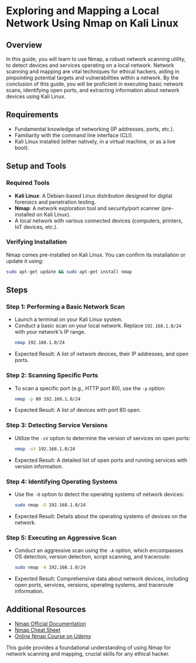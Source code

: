 # Exploring and Mapping a Local Network Using Nmap on Kali Linux

## Overview
In this guide, you will learn to use Nmap, a robust network scanning utility, to detect devices and services operating on a local network. Network scanning and mapping are vital techniques for ethical hackers, aiding in pinpointing potential targets and vulnerabilities within a network. By the conclusion of this guide, you will be proficient in executing basic network scans, identifying open ports, and extracting information about network devices using Kali Linux.

## Requirements
- Fundamental knowledge of networking (IP addresses, ports, etc.).
- Familiarity with the command line interface (CLI).
- Kali Linux installed (either natively, in a virtual machine, or as a live boot).

## Setup and Tools

### Required Tools
- **Kali Linux**: A Debian-based Linux distribution designed for digital forensics and penetration testing.
- **Nmap**: A network exploration tool and security/port scanner (pre-installed on Kali Linux).
- A local network with various connected devices (computers, printers, IoT devices, etc.).

### Verifying Installation
Nmap comes pre-installed on Kali Linux. You can confirm its installation or update it using:
```sh
sudo apt-get update && sudo apt-get install nmap
```
## Steps

### Step 1: Performing a Basic Network Scan
- Launch a terminal on your Kali Linux system.
- Conduct a basic scan on your local network. Replace `192.168.1.0/24` with your network's IP range.
    ```sh
    nmap 192.168.1.0/24
    ```
- Expected Result: A list of network devices, their IP addresses, and open ports.

### Step 2: Scanning Specific Ports
- To scan a specific port (e.g., HTTP port 80), use the `-p` option:
    ```sh
    nmap -p 80 192.168.1.0/24
    ```
- Expected Result: A list of devices with port 80 open.

### Step 3: Detecting Service Versions
- Utilize the `-sV` option to determine the version of services on open ports:
    ```sh
    nmap -sV 192.168.1.0/24
    ```
- Expected Result: A detailed list of open ports and running services with version information.

### Step 4: Identifying Operating Systems
- Use the `-O` option to detect the operating systems of network devices:
    ```sh
    sudo nmap -O 192.168.1.0/24
    ```
- Expected Result: Details about the operating systems of devices on the network.

### Step 5: Executing an Aggressive Scan
- Conduct an aggressive scan using the `-A` option, which encompasses OS detection, version detection, script scanning, and traceroute:
    ```sh
    sudo nmap -A 192.168.1.0/24
    ```
- Expected Result: Comprehensive data about network devices, including open ports, services, versions, operating systems, and traceroute information.

## Additional Resources
- [Nmap Official Documentation](https://nmap.org/docs.html)
- [Nmap Cheat Sheet](https://nmap.org/book/man-briefoptions.html)
- [Online Nmap Course on Udemy](https://www.udemy.com/course/nmap/)

This guide provides a foundational understanding of using Nmap for network scanning and mapping, crucial skills for any ethical hacker.
